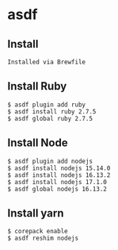 # asdf

## Install
```
Installed via Brewfile
```

## Install Ruby
```
$ asdf plugin add ruby
$ asdf install ruby 2.7.5
$ asdf global ruby 2.7.5
```

## Install Node
```
$ asdf plugin add nodejs
$ asdf install nodejs 15.14.0
$ asdf install nodejs 16.13.2
$ asdf install nodejs 17.1.0
$ asdf global nodejs 16.13.2
```

## Install yarn
```
$ corepack enable
$ asdf reshim nodejs
```